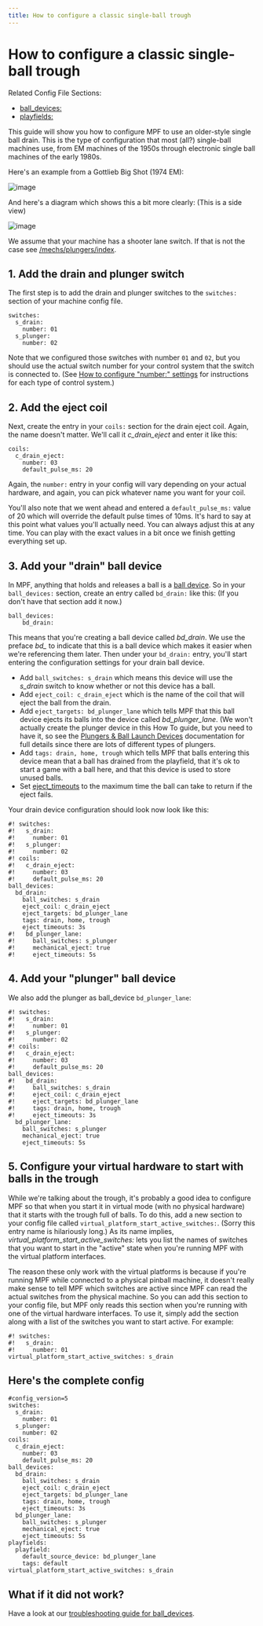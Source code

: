 ```yaml
---
title: How to configure a classic single-ball trough
---
```


# How to configure a classic single-ball trough


Related Config File Sections:

* [ball_devices:](../../config/ball_devices.md)
* [playfields:](../../config/playfields.md)

This guide will show you how to configure MPF to use an older-style
single ball drain. This is the type of configuration that most (all?)
single-ball machines use, from EM machines of the 1950s through
electronic single ball machines of the early 1980s.

Here's an example from a Gottlieb Big Shot (1974 EM):

![image](/mechs/images/classic_single_ball_trough_photo.jpg)

And here's a diagram which shows this a bit more clearly: (This is a
side view)

![image](/mechs/images/classic_single_ball.png)

We assume that your machine has a shooter lane switch. If that is not
the case see [/mechs/plungers/index](classic_single_ball_no_shooter_lane.md).

## 1. Add the drain and plunger switch

The first step is to add the drain and plunger switches to the
`switches:` section of your machine config file.

``` mpf-config
switches:
  s_drain:
    number: 01
  s_plunger:
    number: 02
```

Note that we configured those switches with number `01` and `02`, but
you should use the actual switch number for your control system that the
switch is connected to. (See [How to configure "number:" settings](../../hardware/numbers.md) for instructions for each type of control system.)

## 2. Add the eject coil

Next, create the entry in your `coils:` section for the drain eject
coil. Again, the name doesn't matter. We'll call it *c_drain_eject*
and enter it like this:

``` mpf-config
coils:
  c_drain_eject:
    number: 03
    default_pulse_ms: 20
```

Again, the `number:` entry in your config will vary depending on your
actual hardware, and again, you can pick whatever name you want for your
coil.

You'll also note that we went ahead and entered a `default_pulse_ms:`
value of 20 which will override the default pulse times of 10ms. It's
hard to say at this point what values you'll actually need. You can
always adjust this at any time. You can play with the exact values in a
bit once we finish getting everything set up.

## 3. Add your "drain" ball device

In MPF, anything that holds and releases a ball is a
[ball device](../ball_devices/index.md).
So in your `ball_devices:` section, create an entry called `bd_drain:`
like this: (If you don't have that section add it now.)

    ball_devices:
        bd_drain:

This means that you're creating a ball device called *bd_drain*. We use
the preface *bd_* to indicate that this is a ball device which makes it
easier when we're referencing them later. Then under your `bd_drain:`
entry, you'll start entering the configuration settings for your drain
ball device.

* Add `ball_switches: s_drain` which means this device will use the
    *s_drain* switch to know whether or not this device has a ball.
* Add `eject_coil: c_drain_eject` which is the name of the coil that
    will eject the ball from the drain.
* Add `eject_targets: bd_plunger_lane` which tells MPF that this ball
    device ejects its balls into the device called *bd_plunger_lane*.
    (We won't actually create the plunger device in this How To guide,
    but you need to have it, so see the
    [Plungers & Ball Launch Devices](../plungers/index.md) documentation
    for full details since there are lots of different types of
    plungers.
* Add `tags: drain, home, trough` which tells MPF that balls entering
    this device mean that a ball has drained from the playfield, that
    it's ok to start a game with a ball here, and that this device is
    used to store unused balls.
* Set [eject_timeouts](#) to the maximum time the ball can
    take to return if the eject fails.

Your drain device configuration should look now look like this:

``` mpf-config
#! switches:
#!   s_drain:
#!     number: 01
#!   s_plunger:
#!     number: 02
#! coils:
#!   c_drain_eject:
#!     number: 03
#!     default_pulse_ms: 20
ball_devices:
  bd_drain:
    ball_switches: s_drain
    eject_coil: c_drain_eject
    eject_targets: bd_plunger_lane
    tags: drain, home, trough
    eject_timeouts: 3s
#!   bd_plunger_lane:
#!     ball_switches: s_plunger
#!     mechanical_eject: true
#!     eject_timeouts: 5s
```

## 4. Add your "plunger" ball device

We also add the plunger as ball_device `bd_plunger_lane`:

``` mpf-config
#! switches:
#!   s_drain:
#!     number: 01
#!   s_plunger:
#!     number: 02
#! coils:
#!   c_drain_eject:
#!     number: 03
#!     default_pulse_ms: 20
ball_devices:
#!   bd_drain:
#!     ball_switches: s_drain
#!     eject_coil: c_drain_eject
#!     eject_targets: bd_plunger_lane
#!     tags: drain, home, trough
#!     eject_timeouts: 3s
  bd_plunger_lane:
    ball_switches: s_plunger
    mechanical_eject: true
    eject_timeouts: 5s
```

## 5. Configure your virtual hardware to start with balls in the trough

While we're talking about the trough, it's probably a good idea to
configure MPF so that when you start it in virtual mode (with no
physical hardware) that it starts with the trough full of balls. To do
this, add a new section to your config file called
`virtual_platform_start_active_switches:`. (Sorry this entry name is
hilariously long.) As its name implies,
*virtual_platform_start_active_switches:* lets you list the names of
switches that you want to start in the "active" state when you're
running MPF with the virtual platform interfaces.

The reason these only work with the virtual platforms is because if
you're running MPF while connected to a physical pinball machine, it
doesn't really make sense to tell MPF which switches are active since
MPF can read the actual switches from the physical machine. So you can
add this section to your config file, but MPF only reads this section
when you're running with one of the virtual hardware interfaces. To use
it, simply add the section along with a list of the switches you want to
start active. For example:

``` mpf-config
#! switches:
#!   s_drain:
#!     number: 01
virtual_platform_start_active_switches: s_drain
```

## Here's the complete config

``` mpf-config
#config_version=5
switches:
  s_drain:
    number: 01
  s_plunger:
    number: 02
coils:
  c_drain_eject:
    number: 03
    default_pulse_ms: 20
ball_devices:
  bd_drain:
    ball_switches: s_drain
    eject_coil: c_drain_eject
    eject_targets: bd_plunger_lane
    tags: drain, home, trough
    eject_timeouts: 3s
  bd_plunger_lane:
    ball_switches: s_plunger
    mechanical_eject: true
    eject_timeouts: 5s
playfields:
  playfield:
    default_source_device: bd_plunger_lane
    tags: default
virtual_platform_start_active_switches: s_drain
```

## What if it did not work?

Have a look at our
[troubleshooting guide for ball_devices](../ball_devices/troubleshooting.md).

